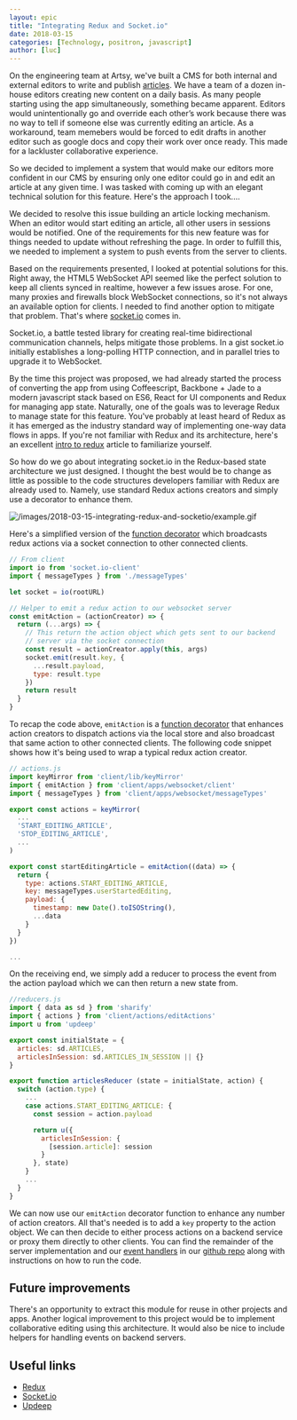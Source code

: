 ```yaml
---
layout: epic
title: "Integrating Redux and Socket.io"
date: 2018-03-15
categories: [Technology, positron, javascript]
author: [luc]
---
```


On the engineering team at Artsy, we've built a CMS for both internal and external editors to write and publish [articles](https://www.artsy.net/article/artsy-editorial-brooklyn-born-sisters-diego-rivera-dubbed-the-greatest-living-women-mural-painters). We have a team of a dozen in-house editors creating new content on a daily basis. As many people starting using the app simultaneously, something became apparent. Editors would unintentionally go and override each other’s work because there was no way to tell if someone else was currently editing an article. As a workaround, team memebers would be forced to edit drafts in another editor such as google docs and copy their work over once ready. This made for a lackluster collaborative experience.

So we decided to implement a system that would make our editors more confident in our CMS by ensuring only one editor could go in and edit an article at any given time. I was tasked with coming up with an elegant technical solution for this feature. Here's the approach I took....

<!-- more -->

We decided to resolve this issue building an article locking mechanism. When an editor would start editing an article, all other users in sessions would be notified. One of the requirements for this new feature was for things needed to update without refreshing the page. In order to fulfill this, we needed to implement a system to push events from the server to clients.

Based on the requirements presented, I looked at potential solutions for this. Right away, the HTML5 WebSocket API seemed like the perfect solution to keep all clients synced in realtime, however a few issues arose. For one, many proxies and firewalls block WebSocket connections, so it's not always an available option for clients. I needed to find another option to mitigate that problem. That's where [socket.io](https://socket.io) comes in.

Socket.io, a battle tested library for creating real-time bidirectional communication channels, helps mitigate those problems. In a gist socket.io initially establishes a long-polling HTTP connection, and in parallel tries to upgrade it to WebSocket.

By the time this project was proposed, we had already started the process of converting the app from using Coffeescript, Backbone + Jade to a modern javascript stack based on ES6, React for UI components and Redux for managing app state. Naturally, one of the goals was to leverage Redux to manage state for this feature. You've probably at least heard of Redux as it has emerged as the industry standard way of implementing one-way data flows in apps. If you're not familiar with Redux and its architecture, here's an excellent [intro to redux](https://www.smashingmagazine.com/2016/06/an-introduction-to-redux/) article to familiarize yourself.

 So how do we go about integrating socket.io in the Redux-based state architecture we just designed. I thought the best would be to change as little as possible to the code structures developers familiar with Redux are already used to. Namely, use standard Redux actions creators and simply use a decorator to enhance them.

![/images/2018-03-15-integrating-redux-and-socketio/example.gif](/images/2018-03-15-integrating-redux-and-socketio/example.gif)

Here's a simplified version of the [function decorator](https://leanpub.com/javascriptallongesix/read#decorators) which broadcasts redux actions via a socket connection to other connected clients.

```javascript
// From client
import io from 'socket.io-client'
import { messageTypes } from './messageTypes'

let socket = io(rootURL)

// Helper to emit a redux action to our websocket server
const emitAction = (actionCreator) => {
  return (...args) => {
    // This return the action object which gets sent to our backend
    // server via the socket connection
    const result = actionCreator.apply(this, args)
    socket.emit(result.key, {
      ...result.payload,
      type: result.type
    })
    return result
  }
}
```

To recap the code above, `emitAction` is a [function decorator](https://leanpub.com/javascriptallongesix/read#decorators) that enhances action creators to dispatch actions via the local store and also broadcast that same action to other connected clients. The following code snippet shows how it's being used to wrap a typical redux action creator.

```javascript
// actions.js
import keyMirror from 'client/lib/keyMirror'
import { emitAction } from 'client/apps/websocket/client'
import { messageTypes } from 'client/apps/websocket/messageTypes'

export const actions = keyMirror(
  ...
  'START_EDITING_ARTICLE',
  'STOP_EDITING_ARTICLE',
  ...
)

export const startEditingArticle = emitAction((data) => {
  return {
    type: actions.START_EDITING_ARTICLE,
    key: messageTypes.userStartedEditing,
    payload: {
      timestamp: new Date().toISOString(),
      ...data
    }
  }
})

...
```

On the receiving end, we simply add a reducer to process the event from the action payload which we can then return a new state from.

```javascript
//reducers.js
import { data as sd } from 'sharify'
import { actions } from 'client/actions/editActions'
import u from 'updeep'

export const initialState = {
  articles: sd.ARTICLES,
  articlesInSession: sd.ARTICLES_IN_SESSION || {}
}

export function articlesReducer (state = initialState, action) {
  switch (action.type) {
    ...
    case actions.START_EDITING_ARTICLE: {
      const session = action.payload

      return u({
        articlesInSession: {
          [session.article]: session
        }
      }, state)
    }
    ...
  }
}
```

We can now use our `emitAction` decorator function to enhance any number of action creators. All that's needed is to add a `key` property to the action object. We can then decide to either process actions
 on a backend service or proxy them directly to other clients. You can find the remainder of the server implementation and our [event handlers](https://github.com/artsy/positron/blob/master/client/apps/websocket/index.js) in our [github repo](https://github.com/artsy/positron) along with instructions on how to run the code.

## Future improvements

There's an opportunity to extract this module for reuse in other projects and apps. Another logical improvement to this project would be to implement collaborative editing using this architecture. It would also be nice to include helpers for handling events on backend servers.

## Useful links

- [Redux](https://redux.js.org/)
- [Socket.io](https://socket.io/docs/)
- [Updeep](https://github.com/substantial/updeep)